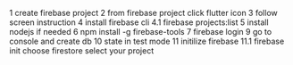1 create firebase project
2 from firebase project click flutter icon
3 follow screen instruction
4 install firebase cli
4.1 firebase projects:list
5 install nodejs if needed
6 npm install -g firebase-tools
7 firebase login
9 go to console and create db
10 state in test mode
11 initilize firebase
11.1 firebase init
choose firestore
select your project
